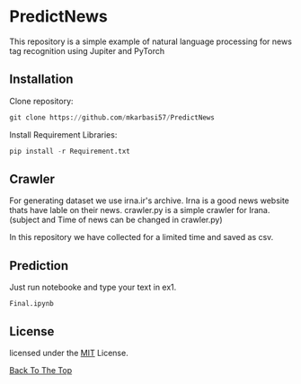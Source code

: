 # PredictNews
This repository is a simple example of natural language processing for news tag recognition using Jupiter and PyTorch

<H2>Installation</H2>

Clone repository:
```python
git clone https://github.com/mkarbasi57/PredictNews
```

Install Requirement Libraries:
```python
pip install -r Requirement.txt
```

<H2>Crawler</H2>
For generating dataset we use irna.ir's archive.
Irna is a good news website thats have lable on their news.
crawler.py is a simple crawler for Irana.
(subject and Time of news can be changed in crawler.py)

In this repository we have collected for a limited time and saved as csv.
<H2>Prediction</H2>
 Just run notebooke and type your text in ex1.

```
Final.ipynb
```
<H2>License</H2>

licensed under the [MIT](https://github.com/mkarbasi57/PredictNews/blob/main/LICENSE) License.

[Back To The Top](https://github.com/mkarbasi57/PredictNews#PredictNews)
